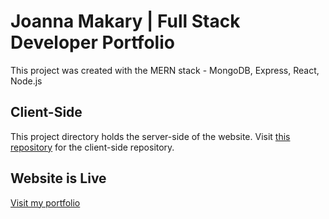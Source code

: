 # Joanna Makary | Full Stack Developer Portfolio

This project was created with the MERN stack - MongoDB, Express, React, Node.js

## Client-Side

This project directory holds the server-side of the website. Visit [this repository](https://github.com/JoannaMakary/Joanna-Makary-SPA) for the client-side repository.

## Website is Live

[Visit my portfolio](https://joannamakary.com)
